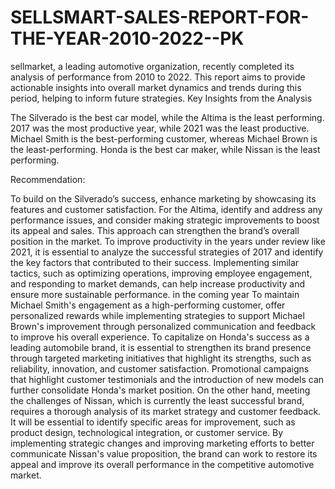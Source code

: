 # SELLSMART-SALES-REPORT-FOR-THE-YEAR-2010-2022--PK
sellmarket, a leading automotive organization, recently completed its analysis of performance from 2010 to 2022. This report aims to provide actionable insights into overall market dynamics and trends during this period, helping to inform future strategies. 
Key Insights from the Analysis

The Silverado is the best car model, while the Altima is the least performing.
2017 was the most productive year, while 2021 was the least productive.
Michael Smith is the best-performing customer, whereas Michael Brown is the least-performing.
Honda is the best car maker, while Nissan is the least performing.
 
Recommendation:

To build on the Silverado’s success, enhance marketing by showcasing its features and customer satisfaction. For the Altima, identify and address any performance issues, and consider making strategic improvements to boost its appeal and sales. This approach can strengthen the brand’s overall position in the market.
To improve productivity in the years under review like 2021, it is essential to analyze the successful strategies of 2017 and identify the key factors that contributed to their success. Implementing similar tactics, such as optimizing operations,  improving employee engagement, and responding to market demands, can help increase productivity and ensure more sustainable performance. in the coming year
To maintain Michael  Smith's engagement as a high-performing customer, offer personalized rewards while implementing strategies to support Michael  Brown's improvement through personalized communication and feedback to improve his overall experience.
To capitalize on Honda's success as a leading automobile brand, it is essential to strengthen its brand presence through targeted marketing initiatives that highlight its strengths, such as reliability, innovation, and customer satisfaction.  Promotional campaigns that highlight customer testimonials and the introduction of new models can further consolidate Honda's market position. On the other hand, meeting the challenges of Nissan, which is currently the least successful brand, requires a thorough analysis of its market strategy and customer feedback.  It will be essential to identify specific areas for improvement, such as product design,  technological integration, or customer service. By implementing strategic changes and improving marketing efforts to better communicate  Nissan's value proposition, the brand can work to restore its appeal and improve its overall performance in the competitive automotive market.
